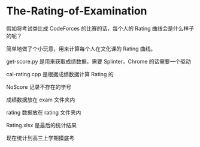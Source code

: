 # The-Rating-of-Examination

假如将考试类比成 CodeForces 的比赛的话，每个人的 Rating 曲线会是什么样子的呢？

简单地做了个小玩意，用来计算每个人在文化课的 Rating 曲线。

get-score.py 是用来获取成绩数据，需要 Splinter，Chrome 的话需要一个驱动

cal-rating.cpp 是根据成绩数据计算 Rating 的

NoScore 记录不存在的学号

成绩数据放在 exam 文件夹内

rating 数据放在 rating 文件夹内

Rating.xlsx 是最后的统计结果

现在统计到高三上学期摸底考
